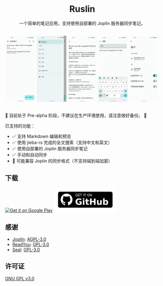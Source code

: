 <div align="center">
    <h1>Ruslin</h1>
    <p>一个简单的笔记应用，支持使用自部署的 Joplin 服务器同步笔记。</p>
    <br/>
    <img src="./fastlane/metadata/android/zh-CN/images/notes.png" width="19.2%" alt="notes" />
    <img src="./fastlane/metadata/android/zh-CN/images/folders.png" width="19.2%" alt="folders" />
    <img src="./fastlane/metadata/android/zh-CN/images/editor.png" width="19.2%" alt="editor" />
    <img src="./fastlane/metadata/android/zh-CN/images/search.png" width="19.2%" alt="search" />
    <img src="./fastlane/metadata/android/zh-CN/images/account.png" width="19.2%" alt="account" />
    <br/>
    <br/>
</div>

🚧 目前处于 Pre-alpha 阶段，不建议在生产环境使用，请注意做好备份。 🚧

已支持的功能：

- ✅ 支持 Markdown 编辑和预览
- ✅ 使用 jieba-rs 完成的全文搜索（支持中文和英文）
- ✅ 使用自部署的 Joplin 服务器同步笔记
- ✅ 手动和自动同步
- 🚧 可能兼容 Joplin 的同步格式（不支持端到端加密）

## 下载

[<img src="https://play.google.com/intl/en_us/badges/static/images/badges/en_badge_web_generic.png"
    alt="Get it on Google Play"
    height="80" />](https://play.google.com/store/apps/details?id=org.dianqk.ruslin)
[<img src=".github/get-it-on-github.png"
    alt="Get it on GitHub"
    height="80">](https://github.com/DianQK/ruslin-android/releases)

## 感谢

- [Joplin](https://github.com/laurent22/joplin): [AGPL-3.0](https://github.com/laurent22/joplin/blob/dev/LICENSE)
- [ReadYou](https://github.com/Ashinch/ReadYou): [GPL-3.0](https://github.com/Ashinch/ReadYou/blob/main/LICENSE)
- [Seal](https://github.com/JunkFood02/Seal): [GPL-3.0](https://github.com/JunkFood02/Seal/blob/main/LICENSE)

## 许可证

[GNU GPL v3.0](https://github.com/DianQK/ruslin-android/blob/main/LICENSE)
